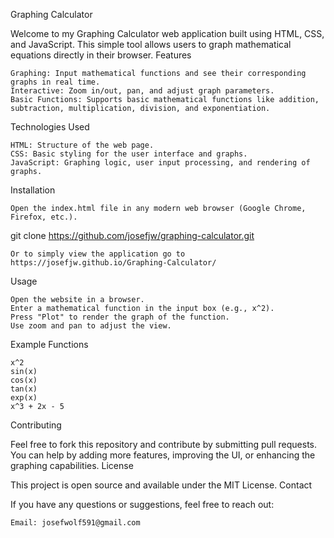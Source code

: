 Graphing Calculator

Welcome to my Graphing Calculator web application built using HTML, CSS, and JavaScript. This simple tool allows users to graph mathematical equations directly in their browser.
Features

    Graphing: Input mathematical functions and see their corresponding graphs in real time.
    Interactive: Zoom in/out, pan, and adjust graph parameters.
    Basic Functions: Supports basic mathematical functions like addition, subtraction, multiplication, division, and exponentiation.


Technologies Used

    HTML: Structure of the web page.
    CSS: Basic styling for the user interface and graphs.
    JavaScript: Graphing logic, user input processing, and rendering of graphs.


Installation

    Open the index.html file in any modern web browser (Google Chrome, Firefox, etc.).

git clone https://github.com/josefjw/graphing-calculator.git

    Or to simply view the application go to https://josefjw.github.io/Graphing-Calculator/


Usage

    Open the website in a browser.
    Enter a mathematical function in the input box (e.g., x^2).
    Press "Plot" to render the graph of the function.
    Use zoom and pan to adjust the view.


Example Functions

    x^2
    sin(x)
    cos(x)
    tan(x)
    exp(x)
    x^3 + 2x - 5


Contributing

Feel free to fork this repository and contribute by submitting pull requests. You can help by adding more features, improving the UI, or enhancing the graphing capabilities.
License

This project is open source and available under the MIT License.
Contact

If you have any questions or suggestions, feel free to reach out:

    Email: josefwolf591@gmail.com
